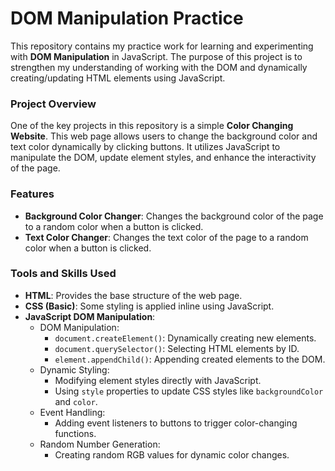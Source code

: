 # DOM Manipulation Practice

This repository contains my practice work for learning and experimenting with **DOM Manipulation** in JavaScript. The purpose of this project is to strengthen my understanding of working with the DOM and dynamically creating/updating HTML elements using JavaScript.

### Project Overview
One of the key projects in this repository is a simple **Color Changing Website**. This web page allows users to change the background color and text color dynamically by clicking buttons. It utilizes JavaScript to manipulate the DOM, update element styles, and enhance the interactivity of the page.

### Features
- **Background Color Changer**: Changes the background color of the page to a random color when a button is clicked.
- **Text Color Changer**: Changes the text color of the page to a random color when a button is clicked.


### Tools and Skills Used
- **HTML**: Provides the base structure of the web page.
- **CSS (Basic)**: Some styling is applied inline using JavaScript.
- **JavaScript DOM Manipulation**:
    - DOM Manipulation:
        - `document.createElement()`: Dynamically creating new elements.
        - `document.querySelector()`: Selecting HTML elements by ID.
        - `element.appendChild()`: Appending created elements to the DOM.
    - Dynamic Styling:
        - Modifying element styles directly with JavaScript.
        - Using `style` properties to update CSS styles like `backgroundColor` and `color`.
    - Event Handling:
        - Adding event listeners to buttons to trigger color-changing functions.
    - Random Number Generation:
        - Creating random RGB values for dynamic color changes.